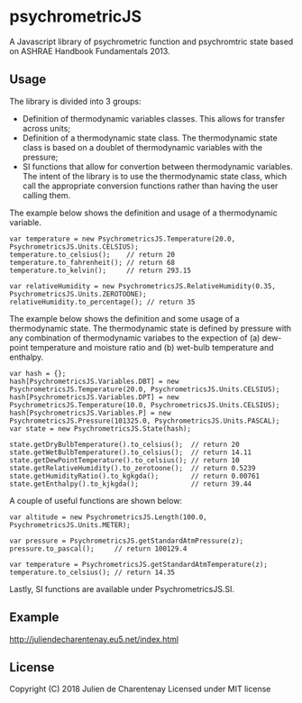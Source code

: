 # psychrometricJS

A Javascript library of psychrometric function and psychromtric state based on ASHRAE Handbook Fundamentals 2013.


## Usage

The library is divided into 3 groups:
- Definition of thermodynamic variables classes. This allows for transfer across units;
- Definition of a thermodynamic state class. The thermodynamic state class is based on a doublet of thermodynamic variables with the pressure;
- SI functions that allow for convertion between thermodynamic variables. The intent of the library is to use the thermodynamic state class, which call the appropriate conversion functions rather than having the user calling them.

The example below shows the definition and usage of a thermodynamic variable.

```
var temperature = new PsychrometricsJS.Temperature(20.0, PsychrometricsJS.Units.CELSIUS);
temperature.to_celsius();    // return 20
temperature.to_fahrenheit(); // return 68
temperature.to_kelvin();     // return 293.15

var relativeHumidity = new PsychrometricsJS.RelativeHumidity(0.35, PsychrometricsJS.Units.ZEROTOONE);
relativeHumidity.to_percentage(); // return 35
```

The example below shows the definition and some usage of a thermodynamic state. The thermodynamic state
is defined by pressure with any combination of thermodynamic variabes to the expection of (a) dew-point temperature
and moisture ratio and (b) wet-bulb temperature and enthalpy.

```
var hash = {};
hash[PsychrometricsJS.Variables.DBT] = new PsychrometricsJS.Temperature(20.0, PsychrometricsJS.Units.CELSIUS);
hash[PsychrometricsJS.Variables.DPT] = new PsychrometricsJS.Temperature(10.0, PsychrometricsJS.Units.CELSIUS);
hash[PsychrometricsJS.Variables.P] = new PsychrometricsJS.Pressure(101325.0, PsychrometricsJS.Units.PASCAL);
var state = new PsychrometricsJS.State(hash);

state.getDryBulbTemperature().to_celsius();  // return 20
state.getWetBulbTemperature().to_celsius();  // return 14.11
state.getDewPointTemperature().to_celsius(); // return 10
state.getRelativeHumidity().to_zerotoone();  // return 0.5239
state.getHumidityRatio().to_kgkgda();        // return 0.00761
state.getEnthalpy().to_kjkgda();             // return 39.44
```

A couple of useful functions are shown below:

```
var altitude = new PsychrometricsJS.Length(100.0, PsychrometricsJS.Units.METER);

var pressure = PsychrometricsJS.getStandardAtmPressure(z);
pressure.to_pascal();     // return 100129.4

var temperature = PsychrometricsJS.getStandardAtmTemperature(z);
temperature.to_celsius(); // return 14.35
```

Lastly, SI functions are available under PsychrometricsJS.SI.

## Example

http://juliendecharentenay.eu5.net/index.html

## License
Copyright (C) 2018 Julien de Charentenay
Licensed under MIT license


